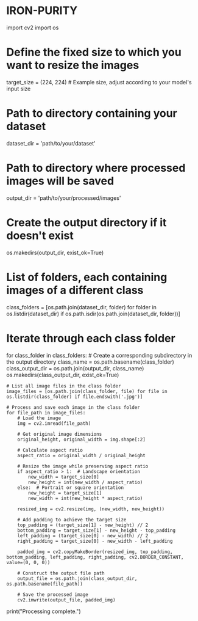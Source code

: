 # IRON-PURITY

import cv2
import os

# Define the fixed size to which you want to resize the images
target_size = (224, 224)  # Example size, adjust according to your model's input size

# Path to directory containing your dataset
dataset_dir = 'path/to/your/dataset'

# Path to directory where processed images will be saved
output_dir = 'path/to/your/processed/images'

# Create the output directory if it doesn't exist
os.makedirs(output_dir, exist_ok=True)

# List of folders, each containing images of a different class
class_folders = [os.path.join(dataset_dir, folder) for folder in os.listdir(dataset_dir) if os.path.isdir(os.path.join(dataset_dir, folder))]

# Iterate through each class folder
for class_folder in class_folders:
    # Create a corresponding subdirectory in the output directory
    class_name = os.path.basename(class_folder)
    class_output_dir = os.path.join(output_dir, class_name)
    os.makedirs(class_output_dir, exist_ok=True)
    
    # List all image files in the class folder
    image_files = [os.path.join(class_folder, file) for file in os.listdir(class_folder) if file.endswith('.jpg')]
    
    # Process and save each image in the class folder
    for file_path in image_files:
        # Load the image
        img = cv2.imread(file_path)
        
        # Get original image dimensions
        original_height, original_width = img.shape[:2]
        
        # Calculate aspect ratio
        aspect_ratio = original_width / original_height
        
        # Resize the image while preserving aspect ratio
        if aspect_ratio > 1:  # Landscape orientation
            new_width = target_size[0]
            new_height = int(new_width / aspect_ratio)
        else:  # Portrait or square orientation
            new_height = target_size[1]
            new_width = int(new_height * aspect_ratio)
        
        resized_img = cv2.resize(img, (new_width, new_height))
        
        # Add padding to achieve the target size
        top_padding = (target_size[1] - new_height) // 2
        bottom_padding = target_size[1] - new_height - top_padding
        left_padding = (target_size[0] - new_width) // 2
        right_padding = target_size[0] - new_width - left_padding
        
        padded_img = cv2.copyMakeBorder(resized_img, top_padding, bottom_padding, left_padding, right_padding, cv2.BORDER_CONSTANT, value=(0, 0, 0))
        
        # Construct the output file path
        output_file = os.path.join(class_output_dir, os.path.basename(file_path))
        
        # Save the processed image
        cv2.imwrite(output_file, padded_img)

print("Processing complete.")
